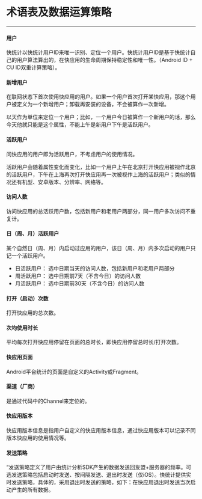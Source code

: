 # 术语表及数据运算策略

---

#### 用户
快统计以快统计用户ID来唯一识别、定位一个用户。快统计用户ID是基于快统计自己的用户算法算出的，在快应用的生命周期保持稳定性和唯一性。（Android ID + CU ID双重计算策略）。

#### 新增用户
在联网状态下首次使用快应用的用户。如果一个用户首次打开某快应用，那这个用户被定义为一个新增用户；卸载再安装的设备，不会被算作一次新增。

以天作为单位来定位一个用户；比如，一个用户今日被算作一个新用户的话，那么今天他就只能是这个属性，不能上午是新用户下午是活跃用户。

#### 活跃用户
问快应用的用户即为活跃用户，不考虑用户的使用情况。

活跃用户会随着属性变化而变化，比如一个用户上午在北京打开快应用被视作北京的活跃用户，下午在上海再次打开快应用再一次被视作上海的活跃用户；类似的情况还有机型、安卓版本、分辨率、网络等。

#### 访问人数
访问快应用的总活跃用户数，包括新用户和老用户两部分，同一用户多次访问不重复计。

#### 日（周、月）活跃用户
某个自然日（周、月）内启动过应用的用户，该日（周、月）内多次启动的用户只记一个活跃用户。

- 日活跃用户： 选中日期当天的访问人数，包括新用户和老用户两部分 
- 周活跃用户： 选中日期前7天（不含今日）的访问人数
- 月活跃用户： 选中日期前30天（不含今日）的访问人数

#### 打开（启动）次数
打开快应用的总次数。

#### 次均使用时长
平均每次打开快应用停留在页面的总时长，即快应用停留总时长/打开次数。

#### 快应用页面
Android平台统计的页面是自定义的Activity或Fragment。

#### 渠道（厂商）
是通过代码中的Channel来定位的。

#### 快应用版本
快应用版本信息是指用户自定义的快应用版本信息，通过快应用版本可以记录不同版本快应用的使用情况等。

#### 发送策略
“发送策略定义了用户由统计分析SDK产生的数据发送回友盟+服务器的频率。可选发送策略包括启动时发送、按间隔发送、退出时发送（仅iOS）。快统计提供实时发送策略，具体的，采用退出时发送的策略，如下：在快应用退出时发送当次启动产生的所有数据。
